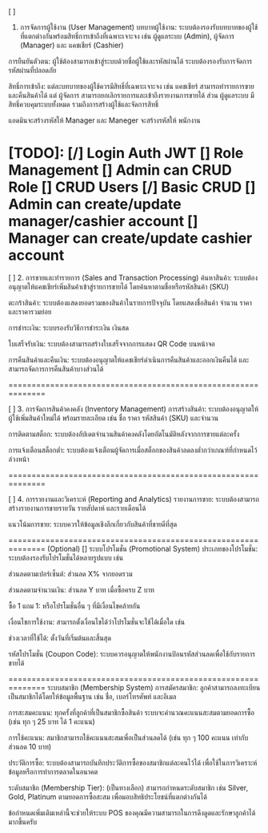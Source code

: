 
[ ]
1. การจัดการผู้ใช้งาน (User Management)
บทบาทผู้ใช้งาน: ระบบต้องรองรับบทบาทของผู้ใช้ที่แตกต่างกันพร้อมสิทธิ์การเข้าถึงที่เฉพาะเจาะจง เช่น ผู้ดูแลระบบ (Admin), ผู้จัดการ (Manager) และ แคชเชียร์ (Cashier)



การยืนยันตัวตน: ผู้ใช้ต้องสามารถเข้าสู่ระบบด้วยชื่อผู้ใช้และรหัสผ่านได้ ระบบต้องรองรับการจัดการรหัสผ่านที่ปลอดภัย

สิทธิ์การเข้าถึง: แต่ละบทบาทของผู้ใช้ควรมีสิทธิ์ที่เฉพาะเจาะจง เช่น แคชเชียร์ สามารถทำรายการขายและคืนสินค้าได้ แต่ ผู้จัดการ สามารถยกเลิกรายการและเข้าถึงรายงานการขายได้ ส่วน ผู้ดูแลระบบ มีสิทธิ์ควบคุมระบบทั้งหมด รวมถึงการสร้างผู้ใช้และจัดการสิทธิ์

แอดมินจะสร้างรหัสให้ Manager และ Maneger จะสร้างรหัสให้ พนักงาน

[TODO]:
[/] Login Auth JWT
[] Role Management
    [] Admin can CRUD Role
[] CRUD Users
    [/] Basic CRUD
    [] Admin can create/update manager/cashier account
    [] Manager can create/update cashier account
==============================================================

[ ]
2. การขายและทำรายการ (Sales and Transaction Processing)
ค้นหาสินค้า: ระบบต้องอนุญาตให้แคชเชียร์เพิ่มสินค้าเข้าสู่รายการขายได้ โดยค้นหาตามชื่อหรือรหัสสินค้า (SKU)

ตะกร้าสินค้า: ระบบต้องแสดงยอดรวมของสินค้าในรายการปัจจุบัน โดยแสดงชื่อสินค้า จำนวน ราคา และราคารวมย่อย

การชำระเงิน: ระบบรองรับวิธีการชำระเงิน เงินสด

ใบเสร็จรับเงิน: ระบบต้องสามารถสร้างใบเสร็จจากการแสดง QR Code บนหน้าจอ

การคืนสินค้าและคืนเงิน: ระบบต้องอนุญาตให้แคชเชียร์ดำเนินการคืนสินค้าและออกเงินคืนได้ และสามารถจัดการการคืนสินค้าบางส่วนได้

==============================================================

[ ]
3. การจัดการสินค้าคงคลัง (Inventory Management)
การสร้างสินค้า: ระบบต้องอนุญาตให้ผู้ใช้เพิ่มสินค้าใหม่ได้ พร้อมรายละเอียด เช่น ชื่อ ราคา รหัสสินค้า (SKU) และจำนวน

การติดตามสต็อก: ระบบต้องอัปเดตจำนวนสินค้าคงคลังโดยอัตโนมัติหลังจากการขายแต่ละครั้ง

การแจ้งเตือนสต็อกต่ำ: ระบบต้องแจ้งเตือนผู้จัดการเมื่อสต็อกของสินค้าลดลงต่ำกว่าเกณฑ์ที่กำหนดไว้ล่วงหน้า

==============================================================

[ ]
4. การรายงานและวิเคราะห์ (Reporting and Analytics)
รายงานการขาย: ระบบต้องสามารถสร้างรายงานการขายรายวัน รายสัปดาห์ และรายเดือนได้

แนวโน้มการขาย: ระบบควรให้ข้อมูลเชิงลึกเกี่ยวกับสินค้าที่ขายดีที่สุด



==============================================================
(Optional)
[]
ระบบโปรโมชั่น (Promotional System)
ประเภทของโปรโมชั่น: ระบบต้องรองรับโปรโมชั่นได้หลายรูปแบบ เช่น

ส่วนลดตามเปอร์เซ็นต์: ส่วนลด X% จากยอดรวม

ส่วนลดตามจำนวนเงิน: ส่วนลด Y บาท เมื่อซื้อครบ Z บาท

ซื้อ 1 แถม 1: หรือโปรโมชั่นอื่น ๆ ที่มีเงื่อนไขคล้ายกัน

เงื่อนไขการใช้งาน: สามารถตั้งเงื่อนไขได้ว่าโปรโมชั่นจะใช้ได้เมื่อใด เช่น

ช่วงเวลาที่ใช้ได้: ตั้งวันที่เริ่มต้นและสิ้นสุด


รหัสโปรโมชั่น (Coupon Code): ระบบควรอนุญาตให้พนักงานป้อนรหัสส่วนลดเพื่อใช้กับรายการขายได้

==============================================================
ระบบสมาชิก (Membership System)
การสมัครสมาชิก: ลูกค้าสามารถลงทะเบียนเป็นสมาชิกได้โดยให้ข้อมูลพื้นฐาน เช่น ชื่อ, เบอร์โทรศัพท์ และอีเมล

การสะสมคะแนน: ทุกครั้งที่ลูกค้าที่เป็นสมาชิกซื้อสินค้า ระบบจะคำนวณคะแนนสะสมตามยอดการซื้อ (เช่น ทุก ๆ 25 บาท ได้ 1 คะแนน)

การใช้คะแนน: สมาชิกสามารถใช้คะแนนสะสมเพื่อเป็นส่วนลดได้ (เช่น ทุก ๆ 100 คะแนน เท่ากับส่วนลด 10 บาท)

ประวัติการซื้อ: ระบบต้องสามารถบันทึกประวัติการซื้อของสมาชิกแต่ละคนไว้ได้ เพื่อใช้ในการวิเคราะห์ข้อมูลหรือการทำการตลาดในอนาคต

ระดับสมาชิก (Membership Tier): (เป็นทางเลือก) สามารถกำหนดระดับสมาชิก เช่น Silver, Gold, Platinum ตามยอดการซื้อสะสม เพื่อมอบสิทธิประโยชน์ที่แตกต่างกันได้

ข้อกำหนดเพิ่มเติมเหล่านี้จะช่วยให้ระบบ POS ของคุณมีความสามารถในการดึงดูดและรักษาลูกค้าได้มากขึ้นครับ